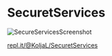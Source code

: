 # SecuretServices

![SecureServicesScreenshot](secureScreenshot.png "SecretServicesScreenshot")
 

[repl.it/@KoljaL/SecuretServices](https://repl.it/@KoljaL/SecuretServices)